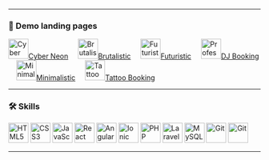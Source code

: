 
---

### 🚀 Demo landing pages 
<a href="https://artgolwebdev.github.io/LP01/" target="_blank"> <img src="https://artgolwebdev.github.io/LP01/assets/cyber-brutal-logo-D13A41n5.svg" width="40" title="Cyber City"/>Cyber Neon</a> &nbsp;&nbsp;&nbsp; 
<a href="https://artgolwebdev.github.io/LP02/" target="_blank"> <img src="https://artgolwebdev.github.io/LP02/favicon.svg" width="40" title="Brutalistic"/>Brutalistic</a>  &nbsp;&nbsp;&nbsp; 
<a href="https://artgolwebdev.github.io/LP03/" target="_blank"> <img src="https://images.unsplash.com/photo-1688550181338-e013f4b72aba?crop=entropy&cs=tinysrgb&fit=max&fm=jpg&ixid=M3w3Nzg4Nzd8MHwxfHNlYXJjaHwxfHxESiUyMGJvb3RoJTIwbmVvbiUyMGxpZ2h0c3xlbnwxfHx8fDE3NTY1ODYyNTB8MA&ixlib=rb-4.1.0&q=80&w=1080&utm_source=figma&utm_medium=referral" width="40" title="Futuristic"/>Futuristic</a>  &nbsp;&nbsp;&nbsp; 
<a href="https://artgolwebdev.github.io/LP04/" target="_blank"> <img src="https://artgolwebdev.github.io/LP04/favicon.svg" width="40" title="Professional"/>DJ Booking</a>  &nbsp;&nbsp;&nbsp; 
<a href="https://artgolwebdev.github.io/LP05/" target="_blank"> <img src="https://artgolwebdev.github.io/LP05/favicon.svg" width="40" title="Minimalistic"/>Minimalistic</a>  &nbsp;&nbsp;&nbsp; 
<a href="https://artgolwebdev.github.io/LP07/" target="_blank"> <img src="https://artgolwebdev.github.io/LP07/favicon.png" width="40" title="Tattoo Booking Flow"/>Tattoo Booking</a>  &nbsp;&nbsp;&nbsp; 

---

### 🛠 Skills  

<p>
  <img src="https://cdn.simpleicons.org/html5" width="40" title="HTML5"/>
  <img src="https://cdn.simpleicons.org/css" width="40" title="CSS3"/>
  <img src="https://cdn.simpleicons.org/javascript/F7DF1E" width="40" title="JavaScript"/>
  <img src="https://cdn.simpleicons.org/react/61DAFB" width="40" title="React"/>
  <img src="https://cdn.simpleicons.org/angular/FF2D20" width="40" title="Angular"/>
  <img src="https://cdn.simpleicons.org/ionic" width="40" title="Ionic"/>
  <img src="https://cdn.simpleicons.org/php/777BB4" width="40" title="PHP"/>
  <img src="https://cdn.simpleicons.org/laravel/FF2D20" width="40" title="Laravel"/>
  <img src="https://cdn.simpleicons.org/mysql/4479A1" width="40" title="MySQL"/>
  <img src="https://cdn.simpleicons.org/git" width="40" title="Git"/>
  <img src="https://cdn.simpleicons.org/linux" width="40" title="Git"/>
</p>

---
